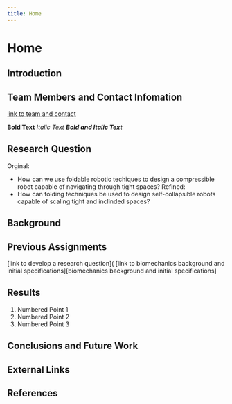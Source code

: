```yaml
---
title: Home
---
```


# Home

## Introduction

## Team Members and Contact Infomation

[link to team and contact](egr557-sp21-team4.github.io/blob/main/teamcontact.md)

**Bold Text**
_Italic Text_
**_Bold and Italic Text_**

## Research Question
Orginal:
* How can we use foldable robotic techiques to design a compressible robot capable of navigating through tight spaces?
Refined:
* How can folding techniques be used to design self-collapsible robots capable of scaling tight and inclinded spaces?

## Background

## Previous Assignments

[link to develop a research question](
[link to biomechanics background and initial specifications][biomechanics background and initial specifications]

## Results

1. Numbered Point 1
1. Numbered Point 2
1. Numbered Point 3

## Conclusions and Future Work

## External Links

## References


